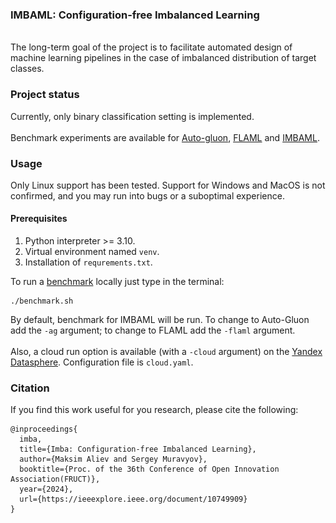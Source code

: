 
<h3>IMBAML: Configuration-free Imbalanced Learning</h3>

[comment]: <> (<div align="center">)

[comment]: <> (<img src="https://raw.githubusercontent.com/AxiomAlive/ImbaML/master/.github/assets/logo.png" height="200">)

[comment]: <> (</div>)
<br>
The long-term goal of the project is to facilitate automated design of machine learning pipelines in the case of imbalanced distribution of target classes.

### Project status
Currently, only binary classification setting is implemented.
<br/>
<br/>
Benchmark experiments are available for [Auto-gluon](https://github.com/autogluon/autogluon), [FLAML](https://github.com/microsoft/FLAML) and [IMBAML](https://github.com/AxiomAlive/ImbaML).

### Usage
Only Linux support has been tested. Support for Windows and MacOS is not confirmed, and you may run into bugs or a suboptimal experience.

#### Prerequisites

1. Python interpreter >= 3.10.
2. Virtual environment named `venv`.
3. Installation of `requrements.txt`.

To run a [benchmark](https://imbalanced-learn.org/stable/references/generated/imblearn.datasets.fetch_datasets.html#imblearn.datasets.fetch_datasets) locally just type in the terminal:
```
./benchmark.sh
```
By default, benchmark for IMBAML will be run. To change to Auto-Gluon add the `-ag` argument; to change to FLAML add the `-flaml` argument. 
<br>
<br>
Also, a cloud run option is available (with a `-cloud` argument) on the [Yandex Datasphere](https://datasphere.yandex.cloud/). Configuration file is `cloud.yaml`.

[comment]: <> (<br>)
[comment]: <> (An example of usage with your data is available at `example.py`.)

### Citation

If you find this work useful for you research, please cite the following:
```
@inproceedings{
  imba,
  title={Imba: Configuration-free Imbalanced Learning},
  author={Maksim Aliev and Sergey Muravyov},
  booktitle={Proc. of the 36th Conference of Open Innovation Association(FRUCT)},
  year={2024},
  url={https://ieeexplore.ieee.org/document/10749909}
}
```



